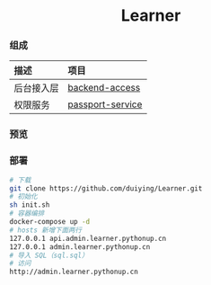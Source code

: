 <h1 align="center">
    Learner
    <br>
</h1>

### 组成

| 描述 | 项目 |  
| :--- | :---- |
| 后台接入层 | [backend-access](https://github.com/duiying/backend-access) | 
| 权限服务 | [passport-service](https://github.com/duiying/passport-service) | 

### 预览

### 部署

```sh
# 下载
git clone https://github.com/duiying/Learner.git
# 初始化
sh init.sh
# 容器编排
docker-compose up -d
# hosts 新增下面两行
127.0.0.1 api.admin.learner.pythonup.cn
127.0.0.1 admin.learner.pythonup.cn
# 导入 SQL（sql.sql）
# 访问
http://admin.learner.pythonup.cn
```